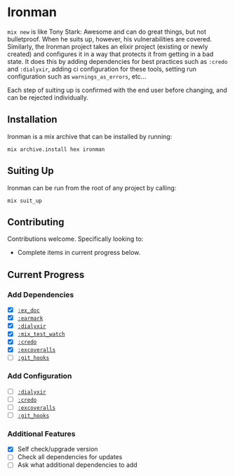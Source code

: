 # Ironman

`mix new` is like Tony Stark: Awesome and can do great things, but not bulletproof. When he suits up, however, his vulnerabilities are covered. Similarly, the Ironman project takes an elixir project (existing or newly created) and configures it in a way that protects it from getting in a bad state. It does this by adding dependencies for best practices such as `:credo` and `:dialyxir`, adding ci configuration for these tools, setting run configuration such as `warnings_as_errors`, etc...

Each step of suiting up is confirmed with the end user before changing, and can be rejected individually.

## Installation

Ironman is a mix archive that can be installed by running:

`mix archive.install hex ironman`

## Suiting Up

Ironman can be run from the root of any project by calling:

`mix suit_up`

## Contributing

Contributions welcome. Specifically looking to:

* Complete items in current progress below.

## Current Progress

### Add Dependencies

* [X] [`:ex_doc`](https://github.com/elixir-lang/ex_doc)
* [X] [`:earmark`](https://github.com/pragdave/earmark)
* [X] [`:dialyxir`](https://github.com/jeremyjh/dialyxir)
* [X] [`:mix_test_watch`](https://github.com/lpil/mix-test.watch)
* [X] [`:credo`](https://github.com/rrrene/credo)
* [X] [`:excoveralls`](https://github.com/parroty/excoveralls)
* [ ] [`:git_hooks`](https://github.com/qgadrian/elixir_git_hooks)

### Add Configuration

* [ ] [`:dialyxir`](https://github.com/jeremyjh/dialyxir)
* [ ] [`:credo`](https://github.com/rrrene/credo)
* [ ] [`:excoveralls`](https://github.com/parroty/excoveralls)
* [ ] [`:git_hooks`](https://github.com/qgadrian/elixir_git_hooks)

### Additional Features

* [X] Self check/upgrade version
* [ ] Check all dependencies for updates
* [ ] Ask what additional dependencies to add
